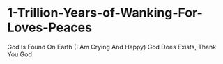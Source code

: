 # 1-Trillion-Years-of-Wanking-For-Loves-Peaces
God Is Found On Earth (I Am Crying And Happy) God Does Exists, Thank You God
